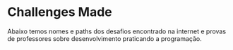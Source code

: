 # Challenges Made
Abaixo temos nomes e paths dos desafios encontrado na internet e provas de professores sobre desenvolvimento praticando a programação.
